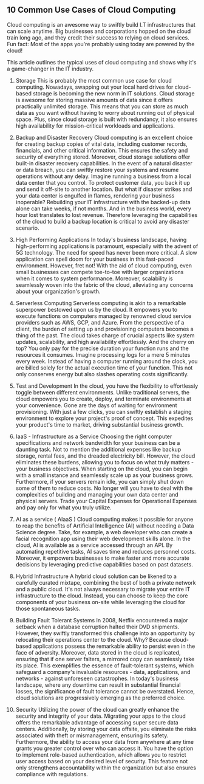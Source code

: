 

## 10 Common Use Cases of Cloud Computing

Cloud computing is an awesome way to swiftly build I.T infrastructures that can scale anytime. Big businesses and corporations hopped on the cloud train long ago, and they credit their success to relying on cloud services. Fun fact: Most of the apps you're probably using today are powered by the cloud!

This article outlines the typical uses of cloud computing and shows why it's a game-changer in the IT industry.

1. Storage
This is probably the most common use case for cloud computing. Nowadays, swapping out your local hard drives for cloud-based storage is becoming the new norm in IT solutions. Cloud storage is awesome for storing massive amounts of data since it offers practically unlimited storage. This means that you can store as much data as you want without having to worry about running out of physical space. Plus, since cloud storage is built with redundancy, it also ensures high availability for mission-critical workloads and applications. 

2. Backup and Disaster Recovery
Cloud computing is an excellent choice for creating backup copies of vital data, including customer records, financials, and other critical information. This ensures the safety and security of everything stored. Moreover, cloud storage solutions offer built-in disaster recovery capabilities. In the event of a natural disaster or data breach, you can swiftly restore your systems and resume operations without any delay.
Imagine running a business from a local data center that you control. To protect customer data, you back it up and send it off-site to another location. But what if disaster strikes and your data center is engulfed in flames, rendering your business inoperable? Rebuilding your IT infrastructure with the backed-up data alone can take weeks, if not months. And in the business world, every hour lost translates to lost revenue.
Therefore leveraging the capabilities of the cloud to build a backup location is critical to avoid any disaster scenario.

3. High Performing Applications
In today's business landscape, having high-performing applications is paramount, especially with the advent of 5G technology. The need for speed has never been more critical. A slow application can spell doom for your business in this fast-paced environment. However, fret not! With the aid of cloud computing, even small businesses can compete toe-to-toe with larger organizations when it comes to system performance. Moreover, scalability is seamlessly woven into the fabric of the cloud, alleviating any concerns about your organization's growth.

4. Serverless Computing
Serverless computing is akin to a remarkable superpower bestowed upon us by the cloud. It empowers you to execute functions on computers managed by renowned cloud service providers such as AWS, GCP, and Azure. From the perspective of a client, the burden of setting up and provisioning computers becomes a thing of the past. The cloud takes charge of crucial aspects like system updates, scalability, and high availability effortlessly. And the cherry on top? You only pay for the precise duration your function runs and the resources it consumes. Imagine processing logs for a mere 5 minutes every week. Instead of having a computer running around the clock, you are billed solely for the actual execution time of your function. This not only conserves energy but also slashes operating costs significantly.

5. Test and Development
In the cloud, you have the flexibility to effortlessly toggle between different environments. Unlike traditional servers, the cloud empowers you to create, deploy, and terminate environments at your convenience. Gone are the days of waiting for environment provisioning. With just a few clicks, you can swiftly establish a staging environment to explore your project's proof of concept. This expedites your product's time to market, driving substantial business growth.

6. IaaS - Infrastructure as a Service
Choosing the right computer specifications and network bandwidth for your business can be a daunting task. Not to mention the additional expenses like backup storage, rental fees, and the dreaded electricity bill. However, the cloud eliminates these burdens, allowing you to focus on what truly matters - your business objectives. When starting on the cloud, you can begin with a small instance and seamlessly scale up as your business grows. Furthermore, if your servers remain idle, you can simply shut down some of them to reduce costs. No longer will you have to deal with the complexities of building and managing your own data center and physical servers. Trade your Capital Expenses for Operational Expenses and pay only for what you truly utilize.

7. AI as a service ( AIaaS )
Cloud computing makes it possible for anyone to reap the benefits of Artificial Intelligence (AI) without needing a Data Science degree. Take, for example, a web developer who can create a facial recognition app using their web development skills alone. In the cloud, AI is available as a service accessed through an API. By automating repetitive tasks, AI saves time and reduces personnel costs. Moreover, it empowers businesses to make faster and more accurate decisions by leveraging predictive capabilities based on past datasets.

8. Hybrid Infrastructure
A hybrid cloud solution can be likened to a carefully curated mixtape, combining the best of both a private network and a public cloud. It's not always necessary to migrate your entire IT infrastructure to the cloud. Instead, you can choose to keep the core components of your business on-site while leveraging the cloud for those spontaneous tasks.

9. Building Fault Tolerant Systems
In 2008, Netflix encountered a major setback when a database corruption halted their DVD shipments. However, they swiftly transformed this challenge into an opportunity by relocating their operations center to the cloud. Why? Because cloud-based applications possess the remarkable ability to persist even in the face of adversity. Moreover, data stored in the cloud is replicated, ensuring that if one server falters, a mirrored copy can seamlessly take its place. This exemplifies the essence of fault-tolerant systems, which safeguard a company's invaluable resources - data, applications, and networks - against unforeseen catastrophes. In today's business landscape, where any downtime can result in substantial financial losses, the significance of fault tolerance cannot be overstated. Hence, cloud solutions are progressively emerging as the preferred choice.

10. Security
Utilizing the power of the cloud can greatly enhance the security and integrity of your data. Migrating your apps to the cloud offers the remarkable advantage of accessing super secure data centers. Additionally, by storing your data offsite, you eliminate the risks associated with theft or mismanagement, ensuring its safety.
Furthermore, the ability to access your data from anywhere at any time grants you greater control over who can access it. You have the option to implement role-based authentication, which allows you to restrict user access based on your desired level of security. This feature not only strengthens accountability within the organization but also ensures compliance with regulations.

<!--TODO: Images, manual rewrite-->

